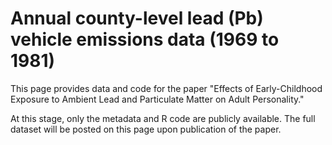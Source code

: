 # Annual county-level lead (Pb) vehicle emissions data (1969 to 1981)

This page provides data and code for the paper "Effects of Early-Childhood Exposure to Ambient Lead and Particulate Matter on Adult Personality."

At this stage, only the metadata and R code are publicly available. The full dataset will be posted on this page upon publication of the paper.
